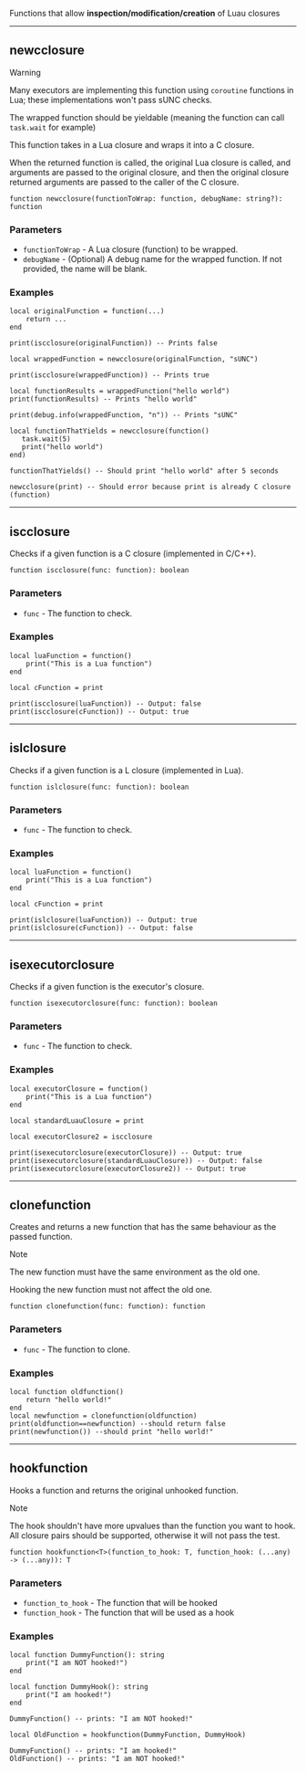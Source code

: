 Functions that allow **inspection/modification/creation** of Luau closures

---

## newcclosure

> [!WARNING]
> Many executors are implementing this function using `coroutine` functions in Lua; these implementations won't pass sUNC checks.
>
> The wrapped function should be yieldable (meaning the function can call `task.wait` for example)

This function takes in a Lua closure and wraps it into a C closure.

When the returned function is called, the original Lua closure is called, and arguments are passed to the original closure, and then the original closure returned arguments are passed to the caller of the C closure.

```luau
function newcclosure(functionToWrap: function, debugName: string?): function
```

### Parameters

- `functionToWrap` - A Lua closure (function) to be wrapped.
- `debugName` - (Optional) A debug name for the wrapped function. If not provided, the name will be blank.

### Examples

```luau
local originalFunction = function(...)
    return ...
end

print(iscclosure(originalFunction)) -- Prints false

local wrappedFunction = newcclosure(originalFunction, "sUNC")

print(iscclosure(wrappedFunction)) -- Prints true

local functionResults = wrappedFunction("hello world")
print(functionResults) -- Prints "hello world"

print(debug.info(wrappedFunction, "n")) -- Prints "sUNC"
```

```luau
local functionThatYields = newcclosure(function()
   task.wait(5)
   print("hello world")
end)

functionThatYields() -- Should print "hello world" after 5 seconds
```

```luau
newcclosure(print) -- Should error because print is already C closure (function)
```

---

## iscclosure

Checks if a given function is a C closure (implemented in C/C++).

```luau
function iscclosure(func: function): boolean
```

### Parameters

- `func` - The function to check.

### Examples

```luau
local luaFunction = function()
    print("This is a Lua function")
end

local cFunction = print

print(iscclosure(luaFunction)) -- Output: false
print(iscclosure(cFunction)) -- Output: true
```

---

## islclosure

Checks if a given function is a L closure (implemented in Lua).

```luau
function islclosure(func: function): boolean
```

### Parameters

- `func` - The function to check.

### Examples

```luau
local luaFunction = function()
    print("This is a Lua function")
end

local cFunction = print

print(islclosure(luaFunction)) -- Output: true
print(islclosure(cFunction)) -- Output: false
```

---

## isexecutorclosure

Checks if a given function is the executor's closure.

```luau
function isexecutorclosure(func: function): boolean
```

### Parameters

- `func` - The function to check.

### Examples

```luau
local executorClosure = function()
    print("This is a Lua function")
end

local standardLuauClosure = print

local executorClosure2 = iscclosure

print(isexecutorclosure(executorClosure)) -- Output: true
print(isexecutorclosure(standardLuauClosure)) -- Output: false
print(isexecutorclosure(executorClosure2)) -- Output: true
```

---

## clonefunction

Creates and returns a new function that has the same behaviour as the passed function.
> [!NOTE]
> The new function must have the same environment as the old one.
> 
> Hooking the new function must not affect the old one.

```luau
function clonefunction(func: function): function
```

### Parameters

- `func` - The function to clone.

### Examples

```luau
local function oldfunction()
    return "hello world!"
end
local newfunction = clonefunction(oldfunction)
print(oldfunction==newfunction) --should return false
print(newfunction()) --should print "hello world!"
```

---

## hookfunction

Hooks a function and returns the original unhooked function.

> [!Note]
> The hook shouldn't have more upvalues than the function you want to hook.                                                                         
> All closure pairs should be supported, otherwise it will not pass the test.

```luau
function hookfunction<T>(function_to_hook: T, function_hook: (...any) -> (...any)): T
```

### Parameters

- `function_to_hook` - The function that will be hooked
- `function_hook` - The function that will be used as a hook

### Examples

```luau
local function DummyFunction(): string
    print("I am NOT hooked!")
end

local function DummyHook(): string
    print("I am hooked!")
end

DummyFunction() -- prints: "I am NOT hooked!"

local OldFunction = hookfunction(DummyFunction, DummyHook)

DummyFunction() -- prints: "I am hooked!"
OldFunction() -- prints: "I am NOT hooked!"
```
